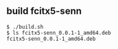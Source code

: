 ## build fcitx5-senn

```
$ ./build.sh
$ ls fcitx5-senn_0.0.1-1_amd64.deb
fcitx5-senn_0.0.1-1_amd64.deb
```
